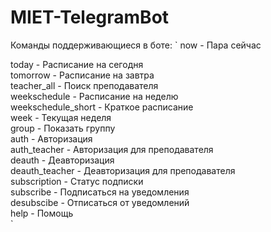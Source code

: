 # MIET-TelegramBot
Команды поддерживающиеся в боте:
`
now - Пара сейчас  

today - Расписание на сегодня\
tomorrow - Расписание на завтра\
teacher_all - Поиск преподавателя\
weekschedule - Расписание на неделю\
weekschedule_short - Краткое расписание\
week - Текущая неделя\
group - Показать группу\
auth - Авторизация\
auth_teacher - Авторизация для преподавателя\
deauth - Деавторизация\
deauth_teacher - Деавторизация для преподавателя\
subscription - Статус подписки\
subscribe - Подписаться на уведомления\
desubscibe - Отписаться от уведомлений\
help - Помощь\
`


